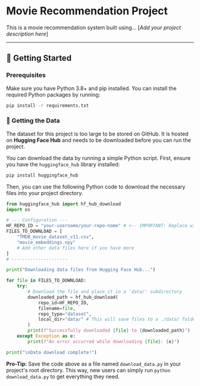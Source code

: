 # Movie Recommendation Project

This is a movie recommendation system built using... [*Add your project description here*]

***

## 🚀 Getting Started

### Prerequisites

Make sure you have Python 3.8+ and pip installed. You can install the required Python packages by running:

```bash
pip install -r requirements.txt
```

### 💾 Getting the Data

The dataset for this project is too large to be stored on GitHub. It is hosted on **Hugging Face Hub** and needs to be downloaded before you can run the project.

You can download the data by running a simple Python script. First, ensure you have the `huggingface_hub` library installed:

```bash
pip install huggingface_hub
```

Then, you can use the following Python code to download the necessary files into your project directory.

```python
from huggingface_hub import hf_hub_download
import os

# --- Configuration ---
HF_REPO_ID = "your-username/your-repo-name" # <-- IMPORTANT: Replace with your repo ID
FILES_TO_DOWNLOAD = [
    "TMDB_movie_dataset_v11.csv",
    "movie_embeddings.npy"
    # Add other data files here if you have more
]
# ---------------------

print("Downloading data files from Hugging Face Hub...")

for file in FILES_TO_DOWNLOAD:
    try:
        # Download the file and place it in a 'data/' subdirectory
        downloaded_path = hf_hub_download(
            repo_id=HF_REPO_ID,
            filename=file,
            repo_type="dataset",
            local_dir="data/" # This will save files to a ./data/ folder
        )
        print(f"Successfully downloaded {file} to {downloaded_path}")
    except Exception as e:
        print(f"An error occurred while downloading {file}: {e}")

print("\nData download complete!")

```

**Pro-Tip:** Save the code above as a file named `download_data.py` in your project's root directory. This way, new users can simply run `python download_data.py` to get everything they need.